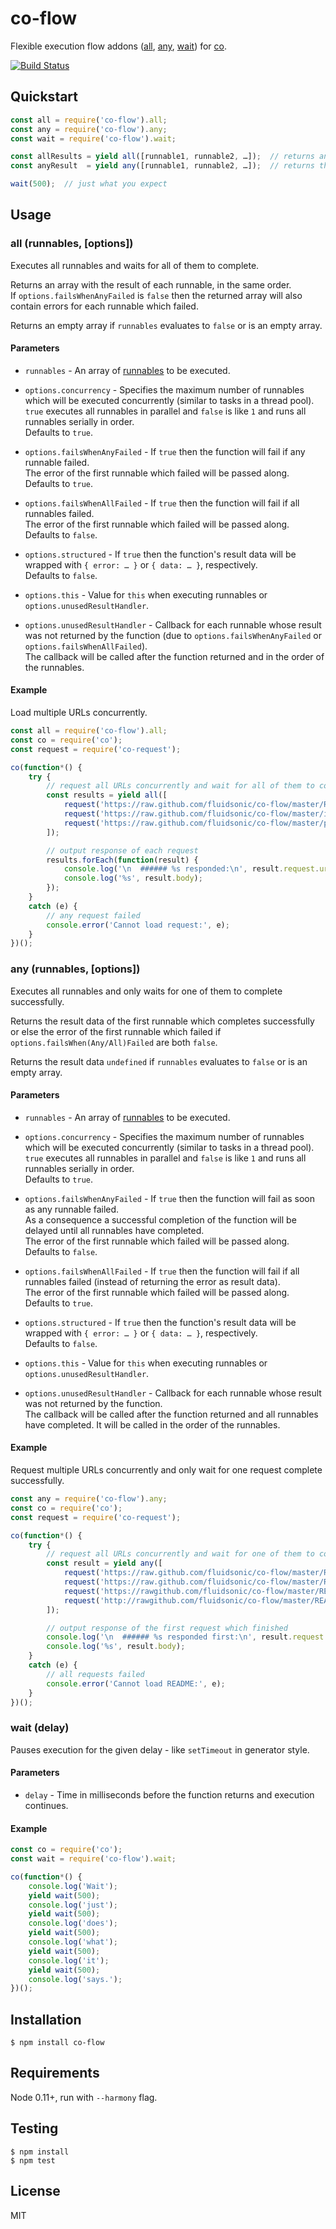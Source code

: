 co-flow
=======

Flexible execution flow addons ([all](#all-runnables-options), [any](#any-runnables-options), [wait](#wait-delay)) for [co](https://github.com/visionmedia/co).

[![Build Status](https://travis-ci.org/fluidsonic/co-flow.png?branch=master)](https://travis-ci.org/fluidsonic/co-flow)



Quickstart
----------

```javascript
const all = require('co-flow').all;
const any = require('co-flow').any;
const wait = require('co-flow').wait;

const allResults = yield all([runnable1, runnable2, …]);  // returns an array with the results of all runnables
const anyResult  = yield any([runnable1, runnable2, …]);  // returns the result for the runnable which succeeded first

wait(500);  // just what you expect
```



Usage
--------

### all (runnables, [options])

Executes all runnables and waits for all of them to complete.

Returns an array with the result of each runnable, in the same order.  
If `options.failsWhenAnyFailed` is `false` then the returned array will also contain errors for each runnable which failed.

Returns an empty array if `runnables` evaluates to `false` or is an empty array.

#### Parameters

- `runnables` - An array of [runnables](https://github.com/visionmedia/co#yieldables) to be executed.

- `options.concurrency` - Specifies the maximum number of runnables which will be executed concurrently (similar to tasks in a thread pool).  
  `true` executes all runnables in parallel and `false` is like `1` and runs all runnables serially in order.  
  Defaults to `true`.

- `options.failsWhenAnyFailed` - If `true` then the function will fail if any runnable failed.  
  The error of the first runnable which failed will be passed along.  
  Defaults to `true`.

- `options.failsWhenAllFailed` - If `true` then the function will fail if all runnables failed.  
  The error of the first runnable which failed will be passed along.  
  Defaults to `false`.

- `options.structured` - If `true` then the function's result data will be wrapped with `{ error: … }` or `{ data: … }`, respectively.  
  Defaults to `false`.

- `options.this` - Value for `this` when executing runnables or `options.unusedResultHandler`.  

- `options.unusedResultHandler` - Callback for each runnable whose result was not returned by the function (due to `options.failsWhenAnyFailed` or `options.failsWhenAllFailed`).  
  The callback will be called after the function returned and in the order of the runnables.

#### Example

Load multiple URLs concurrently.

```javascript
const all = require('co-flow').all;
const co = require('co');
const request = require('co-request');

co(function*() {
	try {
		// request all URLs concurrently and wait for all of them to complete
		const results = yield all([
			request('https://raw.github.com/fluidsonic/co-flow/master/README.md'),
			request('https://raw.github.com/fluidsonic/co-flow/master/index.js'),
			request('https://raw.github.com/fluidsonic/co-flow/master/package.json')
		]);

		// output response of each request
		results.forEach(function(result) {
			console.log('\n  ###### %s responded:\n', result.request.uri.href);
			console.log('%s', result.body);
		});
	}
	catch (e) {
		// any request failed
		console.error('Cannot load request:', e);
	}
})();
```

### any (runnables, [options])

Executes all runnables and only waits for one of them to complete successfully.

Returns the result data of the first runnable which completes successfully or else the error of the first runnable which failed if `options.failsWhen(Any/All)Failed` are both `false`.

Returns the result data `undefined` if `runnables` evaluates to `false` or is an empty array.

#### Parameters

- `runnables` - An array of [runnables](https://github.com/visionmedia/co#yieldables) to be executed.

- `options.concurrency` - Specifies the maximum number of runnables which will be executed concurrently (similar to tasks in a thread pool).  
  `true` executes all runnables in parallel and `false` is like `1` and runs all runnables serially in order.  
  Defaults to `true`.

- `options.failsWhenAnyFailed` - If `true` then the function will fail as soon as any runnable failed.  
  As a consequence a successful completion of the function will be delayed until all runnables have completed.  
  The error of the first runnable which failed will be passed along.  
  Defaults to `false`.

- `options.failsWhenAllFailed` - If `true` then the function will fail if all runnables failed (instead of returning the error as result data).  
  The error of the first runnable which failed will be passed along.  
  Defaults to `true`.

- `options.structured` - If `true` then the function's result data will be wrapped with `{ error: … }` or `{ data: … }`, respectively.  
  Defaults to `false`.

- `options.this` - Value for `this` when executing runnables or `options.unusedResultHandler`.  

- `options.unusedResultHandler` - Callback for each runnable whose result was not returned by the function.  
  The callback will be called after the function returned and all runnables have completed. It will be called in the order of the runnables.

#### Example

Request multiple URLs concurrently and only wait for one request complete successfully.

```javascript
const any = require('co-flow').any;
const co = require('co');
const request = require('co-request');

co(function*() {
	try {
		// request all URLs concurrently and wait for one of them to complete successfully
		const result = yield any([
			request('https://raw.github.com/fluidsonic/co-flow/master/README.md'),
			request('https://raw.github.com/fluidsonic/co-flow/master/README.md'),
			request('https://rawgithub.com/fluidsonic/co-flow/master/README.md'),
			request('http://rawgithub.com/fluidsonic/co-flow/master/README.md')
		]);

		// output response of the first request which finished
		console.log('\n  ###### %s responded first:\n', result.request.uri.href);
		console.log('%s', result.body);
	}
	catch (e) {
		// all requests failed
		console.error('Cannot load README:', e);
	}
})();
```

### wait (delay)

Pauses execution for the given delay - like `setTimeout` in generator style.

#### Parameters

- `delay` - Time in milliseconds before the function returns and execution continues.

#### Example

```javascript
const co = require('co');
const wait = require('co-flow').wait;

co(function*() {
	console.log('Wait');
	yield wait(500);
	console.log('just');
	yield wait(500);
	console.log('does');
	yield wait(500);
	console.log('what');
	yield wait(500);
	console.log('it');
	yield wait(500);
	console.log('says.');
})();
```



Installation
------------

	$ npm install co-flow



Requirements
------------

Node 0.11+, run with `--harmony` flag.



Testing
-------

	$ npm install
	$ npm test



License
-------

MIT
